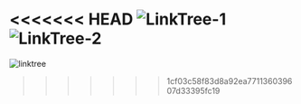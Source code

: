 <<<<<<< HEAD
![LinkTree-1](https://github.com/ArthurSantDev/LinkTree/assets/159972613/94098a2e-ea11-426b-885a-c8937d46e6bf)
![LinkTree-2](https://github.com/ArthurSantDev/LinkTree/assets/159972613/6f81660e-9ef7-47b0-a66a-98ec9d3e94f1)
=======
![linktree](https://github.com/ArthurSantDev/Linktree/assets/159972613/4b78a730-9228-4915-b115-c981ca7f9b65)

>>>>>>> 1cf03c58f83d8a92ea771136039607d33395fc19
